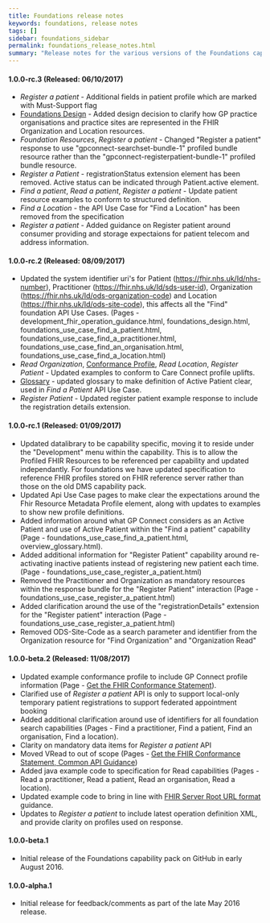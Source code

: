 ```yaml
---
title: Foundations release notes
keywords: foundations, release notes
tags: []
sidebar: foundations_sidebar
permalink: foundations_release_notes.html
summary: "Release notes for the various versions of the Foundations capability"
---
```


#### 1.0.0-rc.3 (Released: 06/10/2017)
- *Register a patient* - Additional fields in patient profile which are marked with Must-Support flag 
- [Foundations Design](foundations_design.html#definition-of-organisation-and-location-entities) - Added design decision to clarify how GP practice organisations and practice sites are represented in the FHIR Organization and Location resources.
- *Foundation Resources*, *Register a patient* - Changed "Register a patient" response to use "gpconnect-searchset-bundle-1" profiled bundle resource rather than the "gpconnect-registerpatient-bundle-1" profiled bundle resource.
- *Register a Patient* - registrationStatus extension element has been removed. Active status can be indicated through Patient.active element.
- *Find a patient*, *Read a patient*, *Register a patient* - Update patient resource examples to conform to structured definition.
- *Find a Location* - the API Use Case for "Find a Location" has been removed from the specification
- *Register a patient* - Added guidance on Register patient around consumer providing and storage expectaions for patient telecom and address information.

#### 1.0.0-rc.2 (Released: 08/09/2017)
- Updated the system identifier uri's for Patient (https://fhir.nhs.uk/Id/nhs-number), Practitioner (https://fhir.nhs.uk/Id/sds-user-id), Organization (https://fhir.nhs.uk/Id/ods-organization-code) and Location (https://fhir.nhs.uk/Id/ods-site-code), this affects all the "Find" foundation API Use Cases. (Pages - development_fhir_operation_guidance.html, foundations_design.html, foundations_use_case_find_a_patient.html, foundations_use_case_find_a_practitioner.html, foundations_use_case_find_an_organisation.html, foundations_use_case_find_a_location.html)
- *Read Organization*, [Conformance Profile](foundations_use_case_get_the_fhir_conformance_profile.html), *Read Location*, *Register Patient* - Updated examples to conform to Care Connect profile uplifts.
- [Glossary](overview_glossary.html#active-patient) - updated glossary to make definition of Active Patient clear, used in *Find a Patient* API Use Case.
- *Register Patient* - Updated register patient example response to include the registration details extension.

#### 1.0.0-rc.1 (Released: 01/09/2017)
- Updated datalibrary to be capability specific, moving it to reside under the "Development" menu within the capability. This is to allow the Profiled FHIR Resources to be referenced per capability and updated independantly. For foundations we have updated specification to reference FHIR profiles stored on FHIR reference server rather than those on the old DMS capability pack.
- Updated Api Use Case pages to make clear the expectations around the Fhir Resource Metadata Profile element, along with updates to examples to show new profile definitions.
- Added information around what GP Connect considers as an Active Patient and use of Active Patient within the "Find a patient" capability (Page - foundations_use_case_find_a_patient.html, overview_glossary.html).
- Added additional information for "Register Patient" capability around re-activating inactive patients instead of registering new patient each time. (Page - foundations_use_case_register_a_patient.html)
- Removed the Practitioner and Organization as mandatory resources within the response bundle for the "Register Patient" interaction (Page - foundations_use_case_register_a_patient.html)
- Added clarification around the use of the "registrationDetails" extension for the "Register patient" interaction (Page - foundations_use_case_register_a_patient.html)
- Removed ODS-Site-Code as a search parameter and identifier from the Organization resource for "Find Organization" and "Organization Read"

#### 1.0.0-beta.2 (Released: 11/08/2017)
- Updated example conformance profile to include GP Connect profile information (Page - [Get the FHIR Conformance Statement](foundations_use_case_get_the_fhir_conformance_profile.html)).
- Clarified use of *Register a patient* API is only to support local-only temporary patient registrations to support federated appointment booking
- Added additional clarification around use of identifiers for all foundation search capabilities (Pages - Find a practitioner, Find a patient, Find an organisation, Find a location).
- Clarity on mandatory data items for *Register a patient* API
- Moved VRead to out of scope (Pages - [Get the FHIR Conformance Statement, Common API Guidance](foundations_use_case_get_the_fhir_conformance_profile.html))
- Added java example code to specification for Read capabilities (Pages - Read a practitioner, Read a patient, Read an organisation, Read a location).
- Updated example code to bring in line with [FHIR Server Root URL format](development_fhir_api_guidance.html#fhir-api-versioning) guidance.
- Updates to *Register a patient* to include latest operation definition XML, and provide clarity on profiles used on response.

#### 1.0.0-beta.1
- Initial release of the Foundations capability pack on GitHub in early August 2016.
  
#### 1.0.0-alpha.1
- Initial release for feedback/comments as part of the late May 2016 release.

